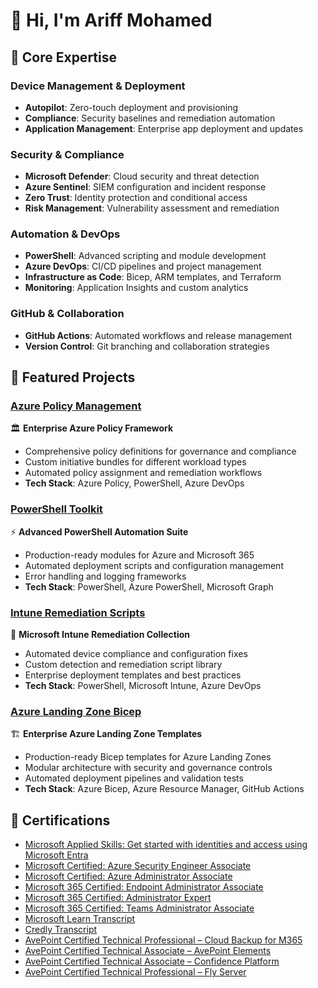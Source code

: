 # 👋 Hi, I'm Ariff Mohamed
## 🎯 Core Expertise
### Device Management & Deployment
- **Autopilot**: Zero-touch deployment and provisioning
- **Compliance**: Security baselines and remediation automation
- **Application Management**: Enterprise app deployment and updates
### Security & Compliance
- **Microsoft Defender**: Cloud security and threat detection
- **Azure Sentinel**: SIEM configuration and incident response
- **Zero Trust**: Identity protection and conditional access
- **Risk Management**: Vulnerability assessment and remediation
### Automation & DevOps
- **PowerShell**: Advanced scripting and module development
- **Azure DevOps**: CI/CD pipelines and project management
- **Infrastructure as Code**: Bicep, ARM templates, and Terraform
- **Monitoring**: Application Insights and custom analytics
### GitHub & Collaboration
- **GitHub Actions**: Automated workflows and release management
- **Version Control**: Git branching and collaboration strategies
## 🚀 Featured Projects
### [Azure Policy Management](https://github.com/a-ariff/azure-policy-management)
🏛️ **Enterprise Azure Policy Framework**
- Comprehensive policy definitions for governance and compliance
- Custom initiative bundles for different workload types
- Automated policy assignment and remediation workflows
- **Tech Stack**: Azure Policy, PowerShell, Azure DevOps
### [PowerShell Toolkit](https://github.com/a-ariff/powershell-toolkit)
⚡ **Advanced PowerShell Automation Suite**
- Production-ready modules for Azure and Microsoft 365
- Automated deployment scripts and configuration management
- Error handling and logging frameworks
- **Tech Stack**: PowerShell, Azure PowerShell, Microsoft Graph
### [Intune Remediation Scripts](https://github.com/a-ariff/intune-remediation-scripts)
🔧 **Microsoft Intune Remediation Collection**
- Automated device compliance and configuration fixes
- Custom detection and remediation script library
- Enterprise deployment templates and best practices
- **Tech Stack**: PowerShell, Microsoft Intune, Azure DevOps
### [Azure Landing Zone Bicep](https://github.com/a-ariff/azure-landing-zone-bicep)
🏗️ **Enterprise Azure Landing Zone Templates**
- Production-ready Bicep templates for Azure Landing Zones
- Modular architecture with security and governance controls
- Automated deployment pipelines and validation tests
- **Tech Stack**: Azure Bicep, Azure Resource Manager, GitHub Actions
## 🏅 Certifications
- [Microsoft Applied Skills: Get started with identities and access using Microsoft Entra](https://learn.microsoft.com/api/credentials/share/en-us/Ariff-Mohamed/7CA3C54A4DAAF6D?sharingId=DD420D2859BF1A3C)
- [Microsoft Certified: Azure Security Engineer Associate](https://learn.microsoft.com/api/credentials/share/en-us/Ariff-Mohamed/1DE42D8D3E20360F?sharingId=DD420D2859BF1A3C)
- [Microsoft Certified: Azure Administrator Associate](https://learn.microsoft.com/api/credentials/share/en-us/Ariff-Mohamed/27EA011B0DB995A?sharingId=DD420D2859BF1A3C)
- [Microsoft 365 Certified: Endpoint Administrator Associate](https://learn.microsoft.com/api/credentials/share/en-us/Ariff-Mohamed/5E7B5535D853075?sharingId=DD420D2859BF1A3C)
- [Microsoft 365 Certified: Administrator Expert](https://learn.microsoft.com/api/credentials/share/en-us/Ariff-Mohamed/FFE73C769C6190B1?sharingId=DD420D2859BF1A3C)
- [Microsoft 365 Certified: Teams Administrator Associate](https://learn.microsoft.com/api/credentials/share/en-us/Ariff-A/1FF2E73BDCAE576?sharingId=5996650C026DFF6A)
- [Microsoft Learn Transcript](https://learn.microsoft.com/en-us/users/ariff-mohamed/transcript/73n4ki5ojwly24p?source=docs&tab=applied-skills-tab)
- [Credly Transcript](https://www.credly.com/users/ariff-mohamed)
- [AvePoint Certified Technical Professional – Cloud Backup for M365](https://www.credly.com/badges/e43592d4-221d-4fea-aa33-262043879856/public_url)
- [AvePoint Certified Technical Associate – AvePoint Elements](https://www.credly.com/badges/f89e8071-97da-4fd9-a62f-b14294b00cda/public_url)
- [AvePoint Certified Technical Associate – Confidence Platform](https://www.credly.com/badges/ca658222-99e5-490b-bb82-c8b55b6de533/public_url)
- [AvePoint Certified Technical Professional – Fly Server](https://www.credly.com/badges/a6c376df-835f-40f9-b3d0-4dfa632c6e71/public_url)
